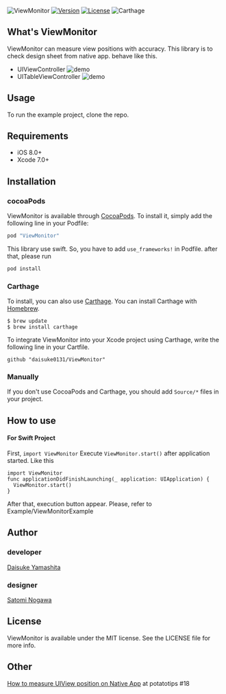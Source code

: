 ![ViewMonitor](assets/viewmonitor.png)
[![Version](https://img.shields.io/cocoapods/v/ViewMonitor.svg?style=flat)](http://cocoapods.org/pods/ViewMonitor)
[![License](https://img.shields.io/cocoapods/l/ViewMonitor.svg?style=flat)](http://cocoapods.org/pods/ViewMonitor)
![Carthage](https://img.shields.io/badge/Carthage-compatible-4BC51D.svg?style=flat)

## What's ViewMonitor

ViewMonitor can measure view positions with accuracy.
This library is to check design sheet from native app.
behave like this.

- UIViewController
  ![demo](assets/demo.gif)
- UITableViewController
  ![demo](assets/table_demo.gif)

## Usage

To run the example project, clone the repo.

## Requirements

- iOS 8.0+
- Xcode 7.0+

## Installation

### cocoaPods

ViewMonitor is available through [CocoaPods](http://cocoapods.org). To install
it, simply add the following line in your Podfile:

```ruby
pod "ViewMonitor"
```

This library use swift.
So, you have to add `use_frameworks!` in Podfile.
after that, please run

```ruby
pod install
```

### Carthage

To install, you can also use [Carthage](https://github.com/Carthage/Carthage).
You can install Carthage with [Homebrew](http://brew.sh/).

```
$ brew update
$ brew install carthage
```

To integrate ViewMonitor into your Xcode project using Carthage, write the following line in your Cartfile.

```
github "daisuke0131/ViewMonitor"
```

### Manually

If you don't use CocoaPods and Carthage, you should add `Source/*` files in your project.

## How to use

#### For Swift Project

First, `import ViewMonitor`
Execute `ViewMonitor.start()` after application started.
Like this

```
import ViewMonitor
func applicationDidFinishLaunching(_ application: UIApplication) {
  ViewMonitor.start()
}
```

After that, execution button appear.
Please, refer to Example/ViewMonitorExample

## Author

### developer

[Daisuke Yamashita](https://github.com/daisuke0131)

### designer

[Satomi Nogawa](https://github.com/stmngw)

## License

ViewMonitor is available under the MIT license. See the LICENSE file for more info.

## Other

[How to measure UIView position on Native App](http://www.slideshare.net/daisukeyamashita180/18potatotips-yamashita) at potatotips #18
